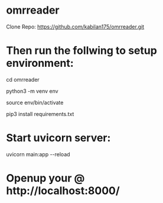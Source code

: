 # omrreader

Clone Repo: https://github.com/kabilan175/omrreader.git

# Then run the follwing to setup environment:

cd omrreader

python3 -m venv env

source env/bin/activate

pip3 install requirements.txt


# Start uvicorn server:

uvicorn main:app --reload  


# Openup your @ http://localhost:8000/
